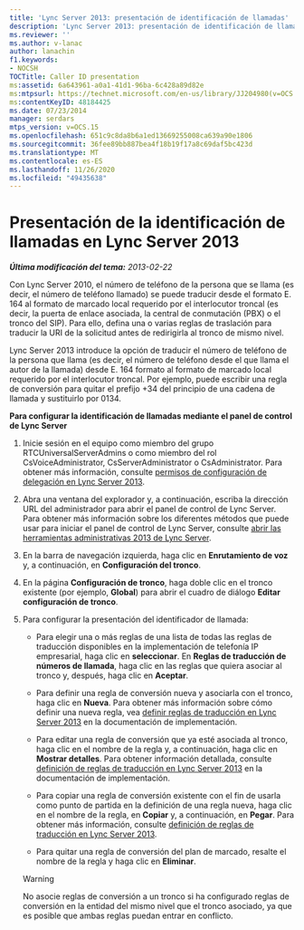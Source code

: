 ```yaml
---
title: 'Lync Server 2013: presentación de identificación de llamadas'
description: 'Lync Server 2013: presentación de identificación de llamadas.'
ms.reviewer: ''
ms.author: v-lanac
author: lanachin
f1.keywords:
- NOCSH
TOCTitle: Caller ID presentation
ms:assetid: 6a643961-a0a1-41d1-96ba-6c428a89d82e
ms:mtpsurl: https://technet.microsoft.com/en-us/library/JJ204980(v=OCS.15)
ms:contentKeyID: 48184425
ms.date: 07/23/2014
manager: serdars
mtps_version: v=OCS.15
ms.openlocfilehash: 651c9c8da8b6a1ed13669255008ca639a90e1806
ms.sourcegitcommit: 36fee89bb887bea4f18b19f17a8c69daf5bc423d
ms.translationtype: MT
ms.contentlocale: es-ES
ms.lasthandoff: 11/26/2020
ms.locfileid: "49435638"
---
```

# <a name="caller-id-presentation-in-lync-server-2013"></a>Presentación de la identificación de llamadas en Lync Server 2013

<div data-xmlns="http://www.w3.org/1999/xhtml">

<div class="topic" data-xmlns="http://www.w3.org/1999/xhtml" data-msxsl="urn:schemas-microsoft-com:xslt" data-cs="https://msdn.microsoft.com/">

<div data-asp="https://msdn2.microsoft.com/asp">



</div>

<div id="mainSection">

<div id="mainBody">

<span> </span>

_**Última modificación del tema:** 2013-02-22_

Con Lync Server 2010, el número de teléfono de la persona que se llama (es decir, el número de teléfono llamado) se puede traducir desde el formato E. 164 al formato de marcado local requerido por el interlocutor troncal (es decir, la puerta de enlace asociada, la central de conmutación (PBX) o el tronco del SIP). Para ello, defina una o varias reglas de traslación para traducir la URI de la solicitud antes de redirigirla al tronco de mismo nivel.

Lync Server 2013 introduce la opción de traducir el número de teléfono de la persona que llama (es decir, el número de teléfono desde el que llama el autor de la llamada) desde E. 164 formato al formato de marcado local requerido por el interlocutor troncal. Por ejemplo, puede escribir una regla de conversión para quitar el prefijo +34 del principio de una cadena de llamada y sustituirlo por 0134.

<div id="sectionSection0" class="section">

**Para configurar la identificación de llamadas mediante el panel de control de Lync Server**

1.  Inicie sesión en el equipo como miembro del grupo RTCUniversalServerAdmins o como miembro del rol CsVoiceAdministrator, CsServerAdministrator o CsAdministrator. Para obtener más información, consulte [permisos de configuración de delegación en Lync Server 2013](lync-server-2013-delegate-setup-permissions.md).

2.  Abra una ventana del explorador y, a continuación, escriba la dirección URL del administrador para abrir el panel de control de Lync Server. Para obtener más información sobre los diferentes métodos que puede usar para iniciar el panel de control de Lync Server, consulte [abrir las herramientas administrativas 2013 de Lync Server](lync-server-2013-open-lync-server-administrative-tools.md).

3.  En la barra de navegación izquierda, haga clic en **Enrutamiento de voz** y, a continuación, en **Configuración del tronco**.

4.  En la página **Configuración de tronco**, haga doble clic en el tronco existente (por ejemplo, **Global**) para abrir el cuadro de diálogo **Editar configuración de tronco**.

5.  Para configurar la presentación del identificador de llamada:
    
      - Para elegir una o más reglas de una lista de todas las reglas de traducción disponibles en la implementación de telefonía IP empresarial, haga clic en **seleccionar**. En **Reglas de traducción de números de llamada**, haga clic en las reglas que quiera asociar al tronco y, después, haga clic en **Aceptar**.
    
      - Para definir una regla de conversión nueva y asociarla con el tronco, haga clic en **Nueva**. Para obtener más información sobre cómo definir una nueva regla, vea [definir reglas de traducción en Lync Server 2013](lync-server-2013-defining-translation-rules.md) en la documentación de implementación.
    
      - Para editar una regla de conversión que ya esté asociada al tronco, haga clic en el nombre de la regla y, a continuación, haga clic en  **Mostrar detalles**. Para obtener información detallada, consulte [definición de reglas de traducción en Lync Server 2013](lync-server-2013-defining-translation-rules.md) en la documentación de implementación.
    
      - Para copiar una regla de conversión existente con el fin de usarla como punto de partida en la definición de una regla nueva, haga clic en el nombre de la regla, en **Copiar** y, a continuación, en  **Pegar**. Para obtener más información, consulte [definición de reglas de traducción en Lync Server 2013](lync-server-2013-defining-translation-rules.md).
    
      - Para quitar una regla de conversión del plan de marcado, resalte el nombre de la regla y haga clic en **Eliminar**.
    
    <div>
    

    > [!WARNING]  
    > No asocie reglas de conversión a un tronco si ha configurado reglas de conversión en la entidad del mismo nivel que el tronco asociado, ya que es posible que ambas reglas puedan entrar en conflicto.

    
    </div>

</div>

</div>

<span> </span>

</div>

</div>

</div>

